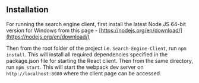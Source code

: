 ## Installation
For running the search engine client, first install the latest Node JS 64-bit version for Windows from this page - [https://nodejs.org/en/download/](https://nodejs.org/en/download/)

Then from the root folder of the project i.e. `Search-Engine-Client`, run `npm install`. This will install all required dependencies specified in the package.json file for starting the React client.
Then from the same directory, run `npm start`. This will start the webpack dev server on `http://localhost:8080` where the client page can be accessed.
